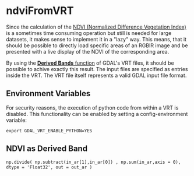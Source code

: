 # ndviFromVRT

Since the calculation of the [NDVI (Normalized Difference Vegetation Index)](https://de.wikipedia.org/wiki/Normalized_Difference_Vegetation_Index) is a sometimes time consuming operation but still is needed for large datasets, it makes sense to implement it in a "lazy" way. 
This means, that it should be possible to directly load specific areas of an RGBIR image and be presented with a live display of the NDVI of the corresponding area.

By using the [**Derived Bands** function](http://www.gdal.org/gdal_vrttut.html) of GDAL's VRT files, it should be possible to achive exactly this result. The input files are specified as entries inside the VRT. The VRT file itself represents a valid GDAL input file format.


## Environment Variables

For security reasons, the execution of python code from within a VRT is disabled. This functionality can be enabled by setting a config-environment variable:

	export GDAL_VRT_ENABLE_PYTHON=YES

## NDVI as Derived Band

	np.divide( np.subtract(in_ar[1],in_ar[0]) , np.sum(in_ar,axis = 0), dtype = 'Float32', out = out_ar )
